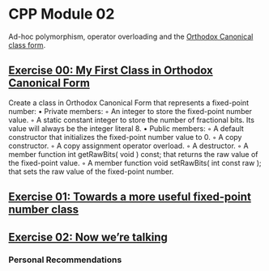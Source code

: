 # CPP Module 02
Ad-hoc polymorphism, operator overloading and the [Orthodox Canonical class form](https://riceset.com/C++/The-Orthodox-Canonical-Class-Form).

## [Exercise 00: My First Class in Orthodox Canonical Form](https://github.com/3ka1tz/cpp02/tree/main/project/ex00)
Create a class in Orthodox Canonical Form that represents a fixed-point number:
• Private members:
◦ An integer to store the fixed-point number value.
◦ A static constant integer to store the number of fractional bits. Its value will always be the integer literal 8.
• Public members:
◦ A default constructor that initializes the fixed-point number value to 0.
◦ A copy constructor.
◦ A copy assignment operator overload.
◦ A destructor.
◦ A member function int getRawBits( void ) const;
that returns the raw value of the fixed-point value.
◦ A member function void setRawBits( int const raw );
that sets the raw value of the fixed-point number.

## [Exercise 01: Towards a more useful fixed-point number class](https://github.com/3ka1tz/cpp02/tree/main/project/ex01)


## [Exercise 02: Now we’re talking](https://github.com/3ka1tz/cpp02/tree/main/project/ex02)


### Personal Recommendations
